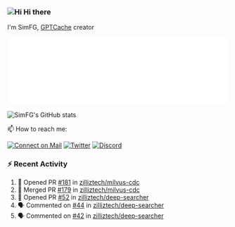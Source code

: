 ### <img src='https://qpluspicture.oss-cn-beijing.aliyuncs.com/6LjjQA/Hi.gif' alt='Hi' width="24"/> Hi there

I'm SimFG, [GPTCache](https://github.com/zilliztech/GPTCache) creator

![Metrics 👋](/metrics.plugin.followup.user.svg)

![SimFG's GitHub stats](https://github-readme-stats.vercel.app/api?username=SimFG&show_icons=true&theme=radical&count_private=true)

📫 How to reach me:

[![Connect on Mail](https://img.shields.io/badge/Ask%20me-anything-1abc9c.svg)](mailto:1142838399@qq.com)
[![Twitter](https://img.shields.io/twitter/follow/FogSim?style=social)](https://twitter.com/FogSim)
[![Discord](https://img.shields.io/discord/1092648432495251507?label=Discord&logo=discord)](https://discord.gg/Q8C6WEjSWV)

### :zap: Recent Activity

<!--START_SECTION:activity-->
1. 💪 Opened PR [#181](https://github.com/zilliztech/milvus-cdc/pull/181) in [zilliztech/milvus-cdc](https://github.com/zilliztech/milvus-cdc)
2. 🎉 Merged PR [#179](https://github.com/zilliztech/milvus-cdc/pull/179) in [zilliztech/milvus-cdc](https://github.com/zilliztech/milvus-cdc)
3. 💪 Opened PR [#52](https://github.com/zilliztech/deep-searcher/pull/52) in [zilliztech/deep-searcher](https://github.com/zilliztech/deep-searcher)
4. 🗣 Commented on [#44](https://github.com/zilliztech/deep-searcher/issues/44) in [zilliztech/deep-searcher](https://github.com/zilliztech/deep-searcher)
5. 🗣 Commented on [#42](https://github.com/zilliztech/deep-searcher/issues/42) in [zilliztech/deep-searcher](https://github.com/zilliztech/deep-searcher)
<!--END_SECTION:activity-->

